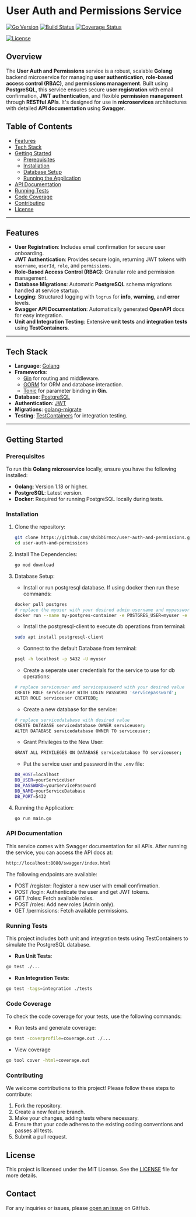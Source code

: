 # **User Auth and Permissions Service**

[![Go Version](https://img.shields.io/github/go-mod/go-version/shibbirmcc/user-auth-and-permissions)](https://golang.org)
[![Build Status](https://github.com/shibbirmcc/user-auth-and-permissions/actions/workflows/ci.yml/badge.svg?branch=develop)](https://github.com/shibbirmcc/user-auth-and-permissions/actions)
[![Coverage Status](https://codecov.io/gh/shibbirmcc/user-auth-and-permissions/branch/develop/graph/badge.svg)](https://codecov.io/gh/shibbirmcc/user-auth-and-permissions)



[![License](https://img.shields.io/github/license/shibbirmcc/user-auth-and-permissions)](LICENSE)

## **Overview**

The **User Auth and Permissions** service is a robust, scalable **Golang** backend microservice for managing **user authentication**, **role-based access control (RBAC)**, and **permissions management**. Built using **PostgreSQL**, this service ensures secure **user registration** with email confirmation, **JWT authentication**, and flexible **permission management** through **RESTful APIs**. It's designed for use in **microservices** architectures with detailed **API documentation** using **Swagger**.

## **Table of Contents**

- [Features](#features)
- [Tech Stack](#tech-stack)
- [Getting Started](#getting-started)
  - [Prerequisites](#prerequisites)
  - [Installation](#installation)
  - [Database Setup](#database-setup)
  - [Running the Application](#running-the-application)
- [API Documentation](#api-documentation)
- [Running Tests](#running-tests)
- [Code Coverage](#code-coverage)
- [Contributing](#contributing)
- [License](#license)

---

## **Features**

- **User Registration**: Includes email confirmation for secure user onboarding.
- **JWT Authentication**: Provides secure login, returning JWT tokens with `username`, `userId`, `role`, and `permissions`.
- **Role-Based Access Control (RBAC)**: Granular role and permission management.
- **Database Migrations**: Automatic **PostgreSQL** schema migrations handled at service startup.
- **Logging**: Structured logging with `logrus` for **info**, **warning**, and **error** levels.
- **Swagger API Documentation**: Automatically generated **OpenAPI** docs for easy integration.
- **Unit and Integration Testing**: Extensive **unit tests** and **integration tests** using **TestContainers**.

---

## **Tech Stack**

- **Language**: [Golang](https://golang.org)
- **Frameworks**:
  - [Gin](https://github.com/gin-gonic/gin) for routing and middleware.
  - [GORM](https://gorm.io/) for ORM and database interaction.
  - [Tonic](https://github.com/loopfz/golang-swiss-army-knife/tree/master/tonic) for parameter binding in **Gin**.
- **Database**: [PostgreSQL](https://www.postgresql.org/)
- **Authentication**: [JWT](https://github.com/dgrijalva/jwt-go)
- **Migrations**: [golang-migrate](https://github.com/golang-migrate/migrate)
- **Testing**: [TestContainers](https://github.com/testcontainers/testcontainers-go) for integration testing.

---

## **Getting Started**

### **Prerequisites**

To run this **Golang microservice** locally, ensure you have the following installed:

- **Golang**: Version 1.18 or higher.
- **PostgreSQL**: Latest version.
- **Docker**: Required for running PostgreSQL locally during tests.

### **Installation**

1. Clone the repository:

   ```bash
   git clone https://github.com/shibbirmcc/user-auth-and-permissions.git
   cd user-auth-and-permissions
   ```
2. Install The Dependencies:
    ```bash
    go mod download
    ```
3. Database Setup:
    - Install or run postgresql database. If using docker then run these commands:
    ```bash
    docker pull postgres
    # replace the myuser with your desired admin username and mypassword with your desired admin password
    docker run --name my-postgres-container -e POSTGRES_USER=myuser -e POSTGRES_PASSWORD=mypassword -e POSTGRES_DB=mydatabase -p 5432:5432 -d postgres
    ```
    - Install the postgresql-client to execute db operations from terminal:
    ```bash
    sudo apt install postgresql-client

    ```
    - Connect to the default Database from terminal:
    ```bash
    psql -h localhost -p 5432 -U myuser
    ```
    - Create a seperate user credentials for the service to use for db operations:
    ```bash
    # replace serviceuser and servicepassword with your desired value
    CREATE ROLE serviceuser WITH LOGIN PASSWORD 'servicepassword';
    ALTER ROLE serviceuser CREATEDB;
    ```
    - Create a new database for the service:
    ```bash
    # replace servicedatabase with desired value
    CREATE DATABASE servicedatabase OWNER serviceuser;
    ALTER DATABASE servicedatabase OWNER TO serviceuser;
    ```
    - Grant Privileges to the New User:
    ```bash
    GRANT ALL PRIVILEGES ON DATABASE servicedatabase TO serviceuser;
    ```
    - Put the service user and password in the `.env` file:
    ```bash
    DB_HOST=localhost
    DB_USER=yourServiceUser
    DB_PASSWORD=yourServicePassword
    DB_NAME=yourServiceDatabase
    DB_PORT=5432
    ```
4. Running the Application:
    ```bash
    go run main.go
    ```

### **API Documentation**
This service comes with Swagger documentation for all APIs. After running the service, you can access the API docs at:
```bash
http://localhost:8080/swagger/index.html
```
The following endpoints are available:

* POST /register: Register a new user with email confirmation.
* POST /login: Authenticate the user and get JWT tokens.
* GET /roles: Fetch available roles.
* POST /roles: Add new roles (Admin only).
* GET /permissions: Fetch available permissions.

### **Running Tests**
This project includes both unit and integration tests using TestContainers to simulate the PostgreSQL database.

- **Run Unit Tests**:
```bash
go test ./...
```
- **Run Integration Tests**:
```bash
go test -tags=integration ./tests
```

### **Code Coverage**
To check the code coverage for your tests, use the following commands:
- Run tests and generate coverage:
```bash
go test -coverprofile=coverage.out ./...
```
- View coverage
```bash
go tool cover -html=coverage.out
```

### **Contributing**
We welcome contributions to this project! Please follow these steps to contribute:

1. Fork the repository.
2. Create a new feature branch.
3. Make your changes, adding tests where necessary.
4. Ensure that your code adheres to the existing coding conventions and passes all tests.
5. Submit a pull request.

## **License**
This project is licensed under the MIT License. See the [LICENSE](https://github.com/shibbirmcc/user-auth-and-permissions/blob/main/LICENSE) file for more details.

## **Contact**
For any inquiries or issues, please [open an issue](https://github.com/shibbirmcc/user-auth-and-permissions/issues) on GitHub.
